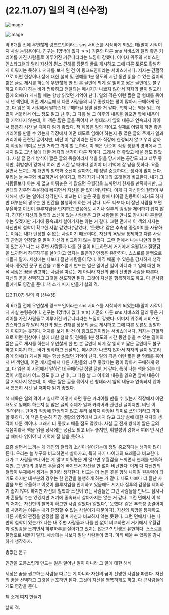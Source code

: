 # (22.11.07) 일의 격 (신수정)

![image](https://user-images.githubusercontent.com/43941383/192841808-63ea4a70-dfbd-47ee-802e-cad274bba8fe.jpg)

![image](https://user-images.githubusercontent.com/43941383/192841808-63ea4a70-dfbd-47ee-802e-cad274bba8fe.jpg)

약 6개월 전에 우연찮게 링크드인이라는 sns 서비스를 시작하게 되었는데(말이 시작이지 사실 눈팅용이다. 친구는 1명밖에 없다 ㅎㅎ) 기존의 다른 sns 서비스와 달리 좋은 커리어를 가진 사람들로 이루어진 커뮤니티라는 느낌이 강했다. 이미지 위주의 서비스인 인스타그램과 달리 자신의 평소 견해를 장문의 글로 게시하고 그에 따른 토론도 활발하게 이뤄지는 듯하다. 저자를 보게 된 건 이 링크드인이라는 서비스에서다. 저자는 간헐적으로 어떤 현상이나 삶에 대한 철학 및 견해를 1분 정도의 시간 동안 읽을 수 있는 길이의 짧은 글로 게시를 하는데 우연찮게 한 번 본 글인데 되게 잘 읽히고 짧은 글인데도 불구하고 이야기 하는 바가 명확하고 전달되는 메시지가 나쁘지 않아서 저자의 글이 알고리즘에 의해(?) 게시될 때는 항상 읽었던 기억이 난다. 일의 격은 이런 짧은 글 형태를 묶어서 낸 책인데, 어떤 게시글에서 다른 사람들의 너무 좋았다는 평이 많아서 구매하게 됐고, 다 읽은 이 시점에서 말하건대 구매하길 정말 잘한 거 같다. 특히 나는 책을 읽는 데 많이 서툴러서 어느 정도 읽고 난 후, 그 다음 날 그 이후의 내용을 읽으면 앞에 내용이 잘 기억나지 않는데, 이 책은 짧은 글을 묶어서 낸 형태라서 앞의 내용과 연속되지 않아서 틈틈히 시간 날 때마다 읽기 좋았다.
책 제목은 일의 격이고 실제로 어떻게 하면 좋은 커리어를 만들 수 있는지 직장에서 어떤 태도로 임해야 하는지 등 많은 글의 주제가 일과 커리어와 관련된 글이지만, 비단 이 '일'이라는 단어가 직장에 한정되지 않고 우리 삶까지 확장된 의미로 쓰인 거라고 봐야 할 듯하다. 이 책은 단순히 직장 생활의 영역에서 그치지 않고 그냥 삶에 대한 저자의 생각이 다룬 책이다. 그래서 더 좋았고 배울 점도 많았다. 사실 글 전개 방식이 짧은 글의 묶음이라서 책을 읽을 당시에는 공감도 되고 너무 좋지만, 휘발성이 강해서 여러 번 시간 날 때마다 읽어야 더 기억에 잘 남을 듯하다.
요즘 살면서 느끼는 게 개인의 철학과 소신이 살아가는데 정말 중요하다는 생각이 많이 든다. 우리는 늘 누구와 비교하면서 살아가고, 특히 자기 나이대의 또래들과 비교한다. 내가 그 사람들보다 아는 게 많고 이뤄놓은 게 많으면 우월감을 느끼면서 현재를 만족하지만, 그 반대의 경우면 우울감에 빠지면서 자신을 한 없이 비난한다. 이게 다 자신만의 철학이 부재해서 생기는 일이라 생각한다. 비교는 더 높은 곳을 향해 나아갈 원동력이 되기도 하지만 대부분의 경우는 한 인간을 불행하게 하는 거 같다. 나도 나보다 더 잘난 사람을 보면 우울하고 이것이 클루지임을 인지하고 있음에도 시기나 질투의 감정을 제어하기 쉽지 않다. 하지만 자신의 철학과 소신이 있는 사람들은 그런 사람들을 만나도 잠시나마 흔들릴 수는 있겠지만 거기에 종속돼서 살아가지는 않는 거 같다. 그런 면에서 이 책의 저자는 자신만의 철학이 확고한 사람 같았다('같았다', '듯했다' 같은 추측성 종결어미를 사용하는 이유는 내가 단정할 수 없는 사실이기 때문이다). 자신의 욕망을 통제하고 다른 사람의 관점을 인정할 줄 알며 자신과 비교하지 않는 듯했다. 그런 면에서 나는 나만의 철학이 있는가? 나는 내 주변 사람들과 나를 한 없이 비교하면서 거기에서 우월감과 절망감을 느끼면서 하루하루를 살아가고 있지는 않은가? 인생은 유한하다. 스스로를 불행으로 내몰지 말자. 세상에는 나보다 잘난 사람들이 많다. 아직 배울 수 있음을 감사하게 생각하자.
좋았던 문구
인간을 고통스럽게 만드는 일은 일어난 일이 아니라 그 일에 대한 해석
세상은 꿈을 권고하는 사람을 따르는 게 아니라 자신의 꿈이 선명한 사람을 따른다. 자신의 꿈을 선택하고 그것을 선포하면 된다. 그것이 자신을 행복하게도 하고, 다 큰사람들에게도 영감을 준다.
책 소개 띠지 만들기
삶의 격.

(22.11.07) 일의 격 (신수정)

약 6개월 전에 우연찮게 링크드인이라는 sns 서비스를 시작하게 되었는데(말이 시작이지 사실 눈팅용이다. 친구는 1명밖에 없다 ㅎㅎ) 기존의 다른 sns 서비스와 달리 좋은 커리어를 가진 사람들로 이루어진 커뮤니티라는 느낌이 강했다. 이미지 위주의 서비스인 인스타그램과 달리 자신의 평소 견해를 장문의 글로 게시하고 그에 따른 토론도 활발하게 이뤄지는 듯하다. 저자를 보게 된 건 이 링크드인이라는 서비스에서다. 저자는 간헐적으로 어떤 현상이나 삶에 대한 철학 및 견해를 1분 정도의 시간 동안 읽을 수 있는 길이의 짧은 글로 게시를 하는데 우연찮게 한 번 본 글인데 되게 잘 읽히고 짧은 글인데도 불구하고 이야기 하는 바가 명확하고 전달되는 메시지가 나쁘지 않아서 저자의 글이 알고리즘에 의해(?) 게시될 때는 항상 읽었던 기억이 난다. 일의 격은 이런 짧은 글 형태를 묶어서 낸 책인데, 어떤 게시글에서 다른 사람들의 너무 좋았다는 평이 많아서 구매하게 됐고, 다 읽은 이 시점에서 말하건대 구매하길 정말 잘한 거 같다. 특히 나는 책을 읽는 데 많이 서툴러서 어느 정도 읽고 난 후, 그 다음 날 그 이후의 내용을 읽으면 앞에 내용이 잘 기억나지 않는데, 이 책은 짧은 글을 묶어서 낸 형태라서 앞의 내용과 연속되지 않아서 틈틈히 시간 날 때마다 읽기 좋았다.

책 제목은 일의 격이고 실제로 어떻게 하면 좋은 커리어를 만들 수 있는지 직장에서 어떤 태도로 임해야 하는지 등 많은 글의 주제가 일과 커리어와 관련된 글이지만, 비단 이 '일'이라는 단어가 직장에 한정되지 않고 우리 삶까지 확장된 의미로 쓰인 거라고 봐야 할 듯하다. 이 책은 단순히 직장 생활의 영역에서 그치지 않고 그냥 삶에 대한 저자의 생각이 다룬 책이다. 그래서 더 좋았고 배울 점도 많았다. 사실 글 전개 방식이 짧은 글의 묶음이라서 책을 읽을 당시에는 공감도 되고 너무 좋지만, 휘발성이 강해서 여러 번 시간 날 때마다 읽어야 더 기억에 잘 남을 듯하다.

요즘 살면서 느끼는 게 개인의 철학과 소신이 살아가는데 정말 중요하다는 생각이 많이 든다. 우리는 늘 누구와 비교하면서 살아가고, 특히 자기 나이대의 또래들과 비교한다. 내가 그 사람들보다 아는 게 많고 이뤄놓은 게 많으면 우월감을 느끼면서 현재를 만족하지만, 그 반대의 경우면 우울감에 빠지면서 자신을 한 없이 비난한다. 이게 다 자신만의 철학이 부재해서 생기는 일이라 생각한다. 비교는 더 높은 곳을 향해 나아갈 원동력이 되기도 하지만 대부분의 경우는 한 인간을 불행하게 하는 거 같다. 나도 나보다 더 잘난 사람을 보면 우울하고 이것이 클루지임을 인지하고 있음에도 시기나 질투의 감정을 제어하기 쉽지 않다. 하지만 자신의 철학과 소신이 있는 사람들은 그런 사람들을 만나도 잠시나마 흔들릴 수는 있겠지만 거기에 종속돼서 살아가지는 않는 거 같다. 그런 면에서 이 책의 저자는 자신만의 철학이 확고한 사람 같았다('같았다', '듯했다' 같은 추측성 종결어미를 사용하는 이유는 내가 단정할 수 없는 사실이기 때문이다). 자신의 욕망을 통제하고 다른 사람의 관점을 인정할 줄 알며 자신과 비교하지 않는 듯했다. 그런 면에서 나는 나만의 철학이 있는가? 나는 내 주변 사람들과 나를 한 없이 비교하면서 거기에서 우월감과 절망감을 느끼면서 하루하루를 살아가고 있지는 않은가? 인생은 유한하다. 스스로를 불행으로 내몰지 말자. 세상에는 나보다 잘난 사람들이 많다. 아직 배울 수 있음을 감사하게 생각하자.

좋았던 문구

인간을 고통스럽게 만드는 일은 일어난 일이 아니라 그 일에 대한 해석

세상은 꿈을 권고하는 사람을 따르는 게 아니라 자신의 꿈이 선명한 사람을 따른다. 자신의 꿈을 선택하고 그것을 선포하면 된다. 그것이 자신을 행복하게도 하고, 다 큰사람들에게도 영감을 준다.

책 소개 띠지 만들기

삶의 격.

